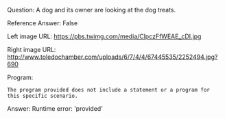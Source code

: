 Question: A dog and its owner are looking at the dog treats.

Reference Answer: False

Left image URL: https://pbs.twimg.com/media/ClpczFfWEAE_cDI.jpg

Right image URL: http://www.toledochamber.com/uploads/6/7/4/4/67445535/2252494.jpg?690

Program:

```
The program provided does not include a statement or a program for this specific scenario.
```
Answer: Runtime error: 'provided'

